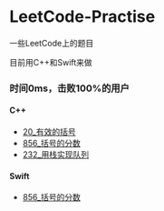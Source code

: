 # LeetCode-Practise
一些LeetCode上的题目

目前用C++和Swift来做



### 时间0ms，击败100%的用户

#### C++

* [20_有效的括号](https://leetcode-cn.com/problems/valid-parentheses/)
* [856_括号的分数](https://leetcode-cn.com/problems/score-of-parentheses/)
* [232_用栈实现队列](https://leetcode-cn.com/problems/implement-queue-using-stacks/)



#### Swift

* [856_括号的分数](https://leetcode-cn.com/problems/score-of-parentheses/)
